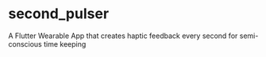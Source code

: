 # second_pulser
A Flutter Wearable App that creates haptic feedback every second for semi-conscious time keeping
